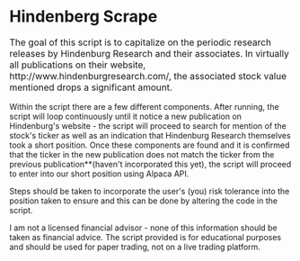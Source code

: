 # Hindenberg Scrape
<p style="font-size: 16px;"> The goal of this script is to capitalize on the periodic research releases by Hindenburg Research and their associates. In virtually all publications on their website, http://www.hindenburgresearch.com/, the associated stock value mentioned drops a  significant amount.

Within the script there are a few different components. After running, the script will loop continuously until it notice a new publication on Hindenburg's website - the script will proceed to search for mention of the stock's ticker as well as an indication that Hindenburg Research themselves took a short position. Once these components are found and it is confirmed that the ticker in the new publication does not match the ticker from the previous publication**(haven't incorporated this yet), the script will proceed to enter into our short position using Alpaca API.

Steps should be taken to incorporate the user's (you) risk tolerance into the position taken to ensure and this can be done by altering the code in the script.

I am not a licensed financial advisor - none of this information should be taken as financial advice. The script provided is for educational purposes and should be used for paper trading, not on a live trading platform.</p>

